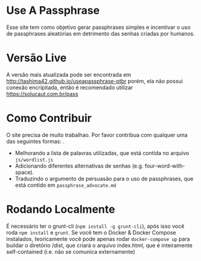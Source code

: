 # Use A Passphrase

Esse site tem como objetivo gerar passphrases simples e incentivar 
o uso de passphrases aleatórias  em detrimento das senhas criadas por humanos.

# Versão Live
A versão mais atualizada pode ser encontrada em http://tashima42.github.io/useapassphrase-ptbr
porém, ela não possui conexão encripitada, então é recomendado utilizar
https://solucaut.com.br/pass

# Como Contribuir

O site precisa de muito trabalhao. Por favor contribua com qualquer uma das seguintes formas: .
* Melhorando a lista de palavras utilizadas, que está contida no arquivo `js/wordlist.js`
* Adicionando diferentes alternativas de senhas (e.g. four-word-with-space).
* Traduzindo o argumento de persuasão para o uso de passphrases, que está contido em `passphrase_advocate.md`

# Rodando Localmente

É necessário ter o grunt-cli (`npm install -g grunt-cli`), após isso você
roda `npm install` e `grunt`.
Se você tem o Docker & Docker Compose instalados, teoricamente você pode
apenas rodar `docker-compose up` para buildar o diretório /dist, que criará o arquivo
index.html, que é inteiramente self-contained (i.e. não se comunica externamente)
